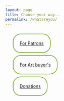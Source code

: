 ```yaml
---
layout: page
title: Choose your way..
permalink: /whatareyou/
---
```

<div class="page">
<br>
  <ul>
    <a href="/patrons" style="border-radius: 25px;
                              border: 2px solid #73AD21;
                              padding: 20px;
                              width: 200px;
                              height: 150px;">For Patrons</a>
    <br>
    <br>
    <br>
    <br>
    <a href="/artbyers" style="border-radius: 25px;
                              border: 2px solid #73AD21;
                              padding: 20px;
                              width: 200px;
                              height: 150px;">For Art buyer's</a>
    <br>
    <br>
    <br>
    <br>
    <a href="/anons" style="border-radius: 25px;
                              border: 2px solid #73AD21;
                              padding: 20px;
                              width: 200px;
                              height: 150px;">Donations</a>
    <a></a>
  <!--  <br>
    <br>
    <br>
    <br>
    <a href="/anons" style="border-radius: 25px;
                              border: 2px solid #73AD21;
                              padding: 20px;
                              width: 200px;
                              height: 150px;">Participate</a>
    <a></a>-->
  </ul>
</div>
